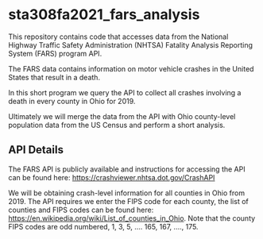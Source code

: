 # sta308fa2021_fars_analysis

This repository contains code that accesses data from the National Highway Traffic Safety Administration (NHTSA) Fatality Analysis Reporting System (FARS) program API.

The FARS data contains information on motor vehicle crashes in the United States that result in a death.

In this short program we query the API to collect all crashes involving a death in every county in Ohio for 2019.

Ultimately we will merge the data from the API with Ohio county-level population data from the US Census and perform a short analysis.

## API Details

The FARS API is publicly available and instructions for accessing the API can be found here: https://crashviewer.nhtsa.dot.gov/CrashAPI

We will be obtaining crash-level information for all counties in Ohio from 2019. 
The API requires we enter the FIPS code for each county, the list of counties and FIPS codes can be found here: https://en.wikipedia.org/wiki/List_of_counties_in_Ohio.
Note that the county FIPS codes are odd numbered, 1, 3, 5, .... 165, 167, ...., 175.




